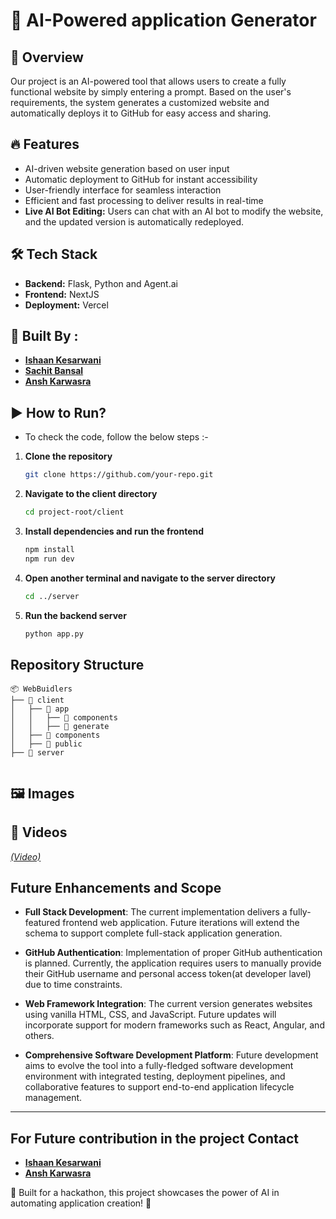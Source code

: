 # 🚀 AI-Powered application Generator

## 📌 Overview
Our project is an AI-powered tool that allows users to create a fully functional website by simply entering a prompt. Based on the user's requirements, the system generates a customized website and automatically deploys it to GitHub for easy access and sharing.

## 🔥 Features
- AI-driven website generation based on user input
- Automatic deployment to GitHub for instant accessibility
- User-friendly interface for seamless interaction
- Efficient and fast processing to deliver results in real-time
- **Live AI Bot Editing:** Users can chat with an AI bot to modify the website, and the updated version is automatically redeployed.

## 🛠️ Tech Stack
- **Backend:** Flask, Python and Agent.ai
- **Frontend:** NextJS
- **Deployment:** Vercel
## 👥 Built By :
- **[Ishaan Kesarwani](https://github.com/IshaanXCoder)**
- **[Sachit Bansal](https://github.com/sachitbansal)**
- **[Ansh Karwasra](https://github.com/anshkarwasra)**
  



## ▶️ How to Run?

- To check the code, follow the below steps :-

1. **Clone the repository**
   ```sh
   git clone https://github.com/your-repo.git
   ```
2. **Navigate to the client directory**
   ```sh
   cd project-root/client
   ```
3. **Install dependencies and run the frontend**
   ```sh
   npm install
   npm run dev
   ```
4. **Open another terminal and navigate to the server directory**
   ```sh
   cd ../server
   ```
5. **Run the backend server**
   ```sh
   python app.py
   ```

## Repository Structure
```
📦 WebBuidlers
├── 📂 client
│   ├── 📂 app
│   │   ├── 📂 components
│   │   ├── 📂 generate
│   ├── 📂 components
│   ├── 📂 public
├── 📂 server


```

## 🖼️ Images


## 🎥 Videos
[*(Video)*
](https://drive.google.com/file/d/1PDiHKcncx9lvzauB5xLofJpOY9Heyv6S/view?usp=drive_link)

## Future Enhancements and Scope

- **Full Stack Development**: The current implementation delivers a fully-featured frontend web application. Future iterations will extend the schema to support complete full-stack application generation.

- **GitHub Authentication**: Implementation of proper GitHub authentication is planned. Currently, the application requires users to manually provide their GitHub username and personal access token(at developer lavel) due to time constraints.

- **Web Framework Integration**: The current version generates websites using vanilla HTML, CSS, and JavaScript. Future updates will incorporate support for modern frameworks such as React, Angular, and others.

- **Comprehensive Software Development Platform**: Future development aims to evolve the tool into a fully-fledged software development environment with integrated testing, deployment pipelines, and collaborative features to support end-to-end application lifecycle management.
---
##  For Future contribution in the project Contact 
- **[Ishaan Kesarwani](ishaan_k@mt.iitr.ac.in)**
- **[Ansh Karwasra](ansh_k@ph.iitr.ac.in)**


🎯 Built for a hackathon, this project showcases the power of AI in automating application creation! 🚀
